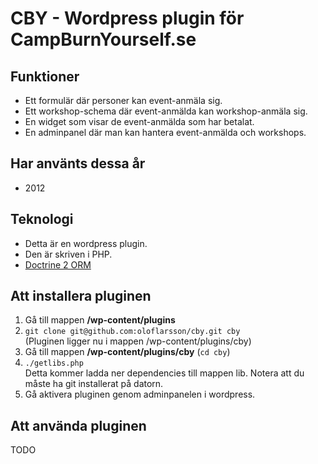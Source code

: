 CBY - Wordpress plugin för CampBurnYourself.se
====================
Funktioner
----------
* Ett formulär där personer kan event-anmäla sig.
* Ett workshop-schema där event-anmälda kan workshop-anmäla sig.
* En widget som visar de event-anmälda som har betalat.
* En adminpanel där man kan hantera event-anmälda och workshops.

Har använts dessa år
----------
* 2012

Teknologi
----------
* Detta är en wordpress plugin.
* Den är skriven i PHP.
* [Doctrine 2 ORM](http://www.doctrine-project.org/projects/orm)

Att installera pluginen
----------
1. Gå till mappen <b>/wp-content/plugins</b>
1. `git clone git@github.com:oloflarsson/cby.git cby`<br>
(Pluginen ligger nu i mappen /wp-content/plugins/cby)
1. Gå till mappen <b>/wp-content/plugins/cby</b> (`cd cby`)
1. `./getlibs.php`<br>
Detta kommer ladda ner dependencies till mappen lib. Notera att du måste ha git installerat på datorn.
1. Gå aktivera pluginen genom adminpanelen i wordpress.

Att använda pluginen
----------
TODO
